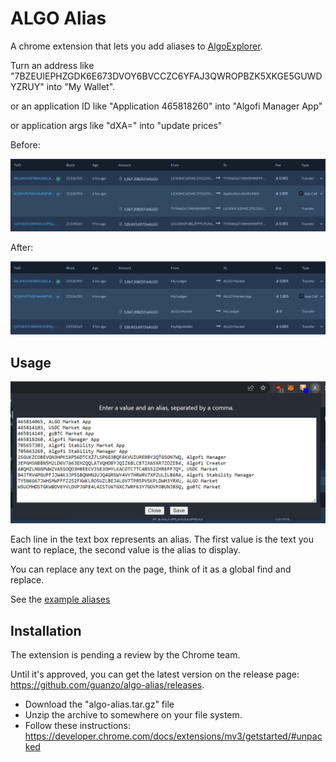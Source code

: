 # ALGO Alias

A chrome extension that lets you add aliases to [AlgoExplorer](https://algoexplorer.io/).

Turn an address like "7BZEUIEPHZGDK6E673DVOY6BVCCZC6YFAJ3QWROPBZK5XKGE5GUWDYZRUY" into "My Wallet".

or an application ID like "Application 465818260" into "Algofi Manager App"

or application args like "dXA=" into "update prices"

Before:

![before](examples/before.png)

After:

![after](examples/after.png)


## Usage

![example aliases](examples/example.png)

Each line in the text box represents an alias. The first value is the text
you want to replace, the second value is the alias to display.

You can replace any text on the page, think of it as a global find and replace.

See the [example aliases](examples/aliases.txt)


## Installation

The extension is pending a review by the Chrome team.

Until it's approved, you can
get the latest version on the release page: https://github.com/guanzo/algo-alias/releases.

* Download the "algo-alias.tar.gz" file
* Unzip the archive to somewhere on your file system.
* Follow these instructions: https://developer.chrome.com/docs/extensions/mv3/getstarted/#unpacked
